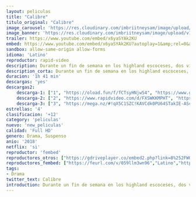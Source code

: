 ```yaml
---
layout: peliculas
title: "Calibre"
titulo_original: "Calibre"
image_carousel: 'https://res.cloudinary.com/imbriitneysam/image/upload/v1542302684/calibre-poster-min.jpg'
image_banner: 'https://res.cloudinary.com/imbriitneysam/image/upload/v1542302685/calibre-banner-min.jpg'
trailer: https://www.youtube.com/embed/x6yaSYAk2KU
embed: https://www.youtube.com/embed/x6yaSYAk2KU?autoplay=1&amp;rel=0&amp;hd=1&border=0&wmode=opaque&enablejsapi=1&modestbranding=1&controls=1&showinfo=0
sandbox: allow-same-origin allow-forms
idioma: 'Latino'
reproductor: rapid-video
description: Durante un fin de semana en los highland escoceses, dos viejos amigos toman una terrible decisión. Y ahora alguno, quizá los dos, tengan que pagar por ello.
description_corta: Durante un fin de semana en los highland escoceses, dos viejos amigos toman una terrible decisión. Y ahora alguno, quizá los dos, tengan que pagar por ello.
duracion: '1h 41 min'
descargas: 'yes'
descargas2:
    descarga-1: ["1", "https://oload.fun/f/fCTsyHNjwS4", "https://www.google.com/s2/favicons?domain=openload.co","OpenLoad","https://res.cloudinary.com/imbriitneysam/image/upload/v1541473684/mexico.png", "Latino", "Full HD"]
    descarga-2: ["2", "https://www.rapidvideo.com/d/FXSWKKMPHT", "https://www.google.com/s2/favicons?domain=www.rapidvideo.com","RapidVideo","https://res.cloudinary.com/imbriitneysam/image/upload/v1541473684/mexico.png", "Latino", "Full HD"]
    descarga-3: ["3", "https://mega.nz/#!qX5C1SZC!KAVCdk0PU64STakIE-AScC0xOZHT8KkUhuK7ZnuJpAE", "https://www.google.com/s2/favicons?domain=mega.nz","Mega","https://res.cloudinary.com/imbriitneysam/image/upload/v1541473684/mexico.png", "Latino", "Full HD"]
estrellas: '4'
clasificacion: '+12'
category: 'peliculas'
nuevo: 'new_peliculas'
calidad: 'Full HD'
genero: Drama, Suspenso
anio: '2018'
netflix: 'si'
reproductor: 'fembed'
reproductores_otros: ["https://gdriveplayer.co/embed2.php?link=8%252FWOpIX1SEvmcfZRpHxYOwJo5rxZ6SfMU9P%252F3YERiGIHV0afOKNgA9j1ESpSxFbk7mzbFx70UGh3Gn5vkAmdR84HwSFJOGthIb6dv9T1Aw%252BKib5ARK7%252Fhjf%252Fm2ZskjyaLaTmBRMx4EA7yTbMGdcUVgt%252BUJAIk%252FZclNuOEEdTV19uKc1QVeBGpAVoSsP8uOWuiphfLPCr%252BuV%252BmT4i6nNBZ0UR6WJn%252FwYrUw5PRqQQ%252BP20Y%252BaX8y1XZUzKSieu1oforeuUQSRWzbhyYCPjcRbxVdWrkpD3mXerUMW3fziiJ9JHL1ggVEXJXw325oa1kopRn8XbQQbJqsNEZdbFJ6Mu9HjfN9FTpQtt3z2%252BuNGl5j2w%253D%253D","Latino","https://gdriveplayer.io/embed2.php?link=5QVwZkSXZtrGV056Tg4oIw2oWqo9j7lHXUYVOgKoHvfUqG%252Fqj5V1Q6wZL7a6Hg%252BWClhp9O%252By7p7wEbzk%252BqaUgMM0uV0Q%252FxHkDFl4tbcyybEg0%252Fvkm3L4mcKWJcWkn2u8Mc4AHd5jEwdceC1BlHTs6SCJwbzS7U7iwP5xdIItRPyqPv3h%252Bcwoav8wO7E5s4%252BrenvcJWWZUI3q68M48fN6OG","Latino","https://movcloud.net/embed/ap-F_RD-StWC","Latino"]
reproductores_fembed: ["https://feurl.com/v/059llm3wn96","Latino","https://feurl.com/v/549yp4x0dx9","Latino"]
tags:
- Drama
twitter_text: Calibre
introduction: Durante un fin de semana en los highland escoceses, dos viejos amigos toman una terrible decisión. Y ahora alguno, quizá los dos, tengan que pagar por ello.
---
```



 







